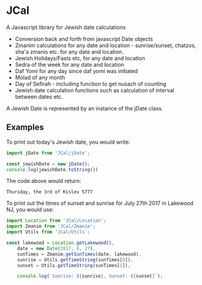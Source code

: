 # JCal
A Javascript library for Jewish date calculations
* Conversion back and forth from javascript Date objects
* Zmanim calculations for any date and location - sunrise/sunset, chatzos, sha'a zmanis etc. for any date and location.
* Jewish Holidays/Fasts etc, for any date and location
* Sedra of the week for any date and location
* Daf Yomi for any day since daf yomi was initiated
* Molad of any month
* Day of Sefirah - including function to get nusach of counting
* Jewish date calculation functions such as calculation of interval between dates etc.

A Jewish Date is represented by an instance of the jDate class.

## Examples

To print out today's Jewish date, you would write:

```javascript
import jDate from 'JCal/jDate';

const jewishDate = new jDate();
console.log(jewishDate.toString())
```
The code above would return:
```
Thursday, the 3rd of Kislev 5777
```
To print out the times of sunset and sunrise for July 27th 2017 in Lakewood NJ, you would use:
```javascript
import Location from 'JCal/Location';
import Zmanim from 'JCal/Zmanim';
import Utils from 'JCal/Utils';

const lakewood = Location.getLakewood(),
    date = new Date(2017, 6, 27),
    sunTimes = Zmanim.getSunTimes(date, lakewood),
    sunrise = Utils.getTimeString(sunTimes[0]),
    sunset = Utils.getTimeString(sunTimes[1]),

    console.log(`Sunrise: ${sunrise}, Sunset: ${sunset}`);
```
